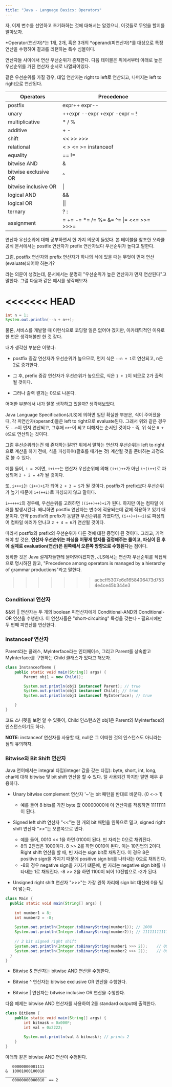 ```yaml
---
title: "Java - Language Basics: Operators"
---
```


자, 이제 변수를 선언하고 초기화하는 것에 대해서는 알겠으니, 이것들로 무엇을 할지를 알아보자.

*Operator(연산자)*는 1개, 2개, 혹은 3개의 *operand(피연산자)*를 대상으로 특정 연산을 수행하여 결과를 리턴하는 특수 심볼이다.

연산자들 사이에서 연산 우선순위가 존재한다. 다음 테이블은 위에서부터 아래로 높은 우선순위를 가진 연산자 순서로 나열되어있다.

같은 우선순위를 가질 경우, 대입 연산자는 right to left로 연산되고, 나머지는 left to right으로 연산된다.

| Operators                | Precedence                              |
| ------------------------ | --------------------------------------- |
| postfix                  | expr++ expr--                           |
| unary                    | ++expr --expr +expr -expr ~ !           |
| multiplicative           | * / %                                   |
| additive                 | + -                                     | 
| shift                    | << >> >>>                               |
| relational               | < > <= >= instanceof                    |
| equality                 | == !=                                   |
| bitwise AND              | &                                       |
| bitwise exclusive OR     | ^                                       |
| bitwise inclusive OR     | \|                                      |
| logical AND              | &&                                      |
| logical OR               | \|\|                                    |
| ternary                  | ? :                                     |
| assignment               | = += -= *= /= %= &= ^= \|= <<= >>= >>>= |

연산자 우선순위에 대해 공부하면서 한 가지 의문이 들었다. 본 테이블을 참조한 오라클 공식 문서에서는 postfix 연산자가 prefix 연산자보다 우선순위가 높다고 말한다.

그럼, postfix 연산자와 prefix 연산자가 하나의 식에 있을 때는 무엇이 먼저 연산(evaluate)되어야 하는가?

라는 의문이 생겼는데, 문서에서는 분명히 "우선순위가 높은 연산자가 먼저 연산된다"고 말한다. 그럼 다음과 같은 예시를 생각해보자.

<<<<<<< HEAD
=======
```java
int n = 1;
System.out.println(--n + n++);
```

물론, 서비스를 개발할 때 이런식으로 코딩할 일은 없어야 겠지만, 아카데믹적인 이유로 한 번은 생각해볼만 한 것 같다.

내가 생각한 부분은 이렇다:
- postfix 증감 연산자가 우선순위가 높으므로, 먼저 식은 `--n + 1`로 연산되고, n은 2로 증가한다.

- 그 후, prefix 증감 연산자가 우선순위가 높으므로, 식은 `1 + 1`이 되므로 2가 출력될 것이다.

- 그러나 출력 결과는 0으로 나온다.

어떠한 부분에서 내가 잘못 생각하고 있을까? 생각해보았다.

Java Language Specification(JLS)에 의하면 일단 확실한 부분은, 식이 주어졌을 때, 각 피연산자(operand)들은 left to right으로 evaluate된다. 그래서 위와 같은 경우도 `--n`이 먼저 연산되고, 그후에 `n++`이 되고 더해지는 순서인 것이다 - 즉, 위 식은 `0 + 0`으로 연산되는 것이다.

그럼 우선순위라는건 왜 존재하는걸까? 위에서 말하는 연산자 우선순위는 left to right으로 계산을 하기 전에, 식을 파싱하여(괄호를 매기는 것) 계산될 것을 준비하는 과정으로 볼 수 있다.

예를 들어, `i = 2`이면, `i+i++`는 연산자 우선순위에 의해 `(i+i)++`가 아닌 `i+(i++)`로 파싱되어 `2 + 2 = 4`가 될 것이다.

또, `i+++i`는 `(i++)+i`가 되어 `2 + 3 = 5`가 될 것이다. postfix가 prefix보다 우선순위가 높기 때문에 `i+(++i)`로 파싱되지 않고 말이다.

`i+++++i`의 경우에, 우선순위를 고려하면 `((i++)++)+i`가 된다. 하지만 이는 컴파일 에러를 발생시킨다. 왜냐하면 postfix 연산자는 변수에 적용되는데 값에 적용하고 있기 때문이다. 만약 postfix와 prefix가 동일한 우선순위를 가졌다면, `(i++)+(++i)`로 파싱되어 컴파일 에러가 안나고 `2 + 4 = 6`가 연산될 것이다.

따라서 postfix와 prefix의 우선순위가 다른 것에 대한 증명이 된 것이다. 그리고, 기억해야 할 것은, **연산자 우선순위는 파싱을 어떻게 할지를 결정해주는 룰이고, 파싱이 된 후에 실제로 evaluation(연산)은 왼쪽에서 오른쪽 방향으로 수행된다**는 점이다.

정확한 것은 Java 설계자들한테 물어봐야겠지만, JLS에서는 연산자 우선순위를 직접적으로 명시하진 않고, "Precedence among operators is managed by a hierarchy of grammar productions"라고 말한다.

>>>>>>> acbcff5307e6d1658406473d7534e4ce45b344e3
### Conditional 연산자
&&와 || 연산자는 두 개의 boolean 피연산자에게 Conditional-AND와 Conditional-OR 연산을 수행한다. 이 연산자들은 "short-circuiting" 특성을 갖는다 - 필요시에만 두 번째 피연산를 연산한다.

### instanceof 연산자
Parent라는 클래스, MyInterface라는 인터페이스, 그리고 Parent를 상속받고 MyInterface를 구현하는 Child 클래스가 있다고 해보자.<br>

```java
class InstanceofDemo {
    public static void main(String[] args) {
        Parent obj1 = new Child();

        System.out.println(obj1 instanceof Parent); // true
        System.out.println(obj1 instanceof Child); // true
        System.out.println(obj1 instanceof MyInterface); // true

    }
}
```

코드 스니펫을 보면 알 수 있듯이, Child 인스턴스인 obj1은 Parent와 MyInterface의 인스턴스이기도 하다.

**NOTE**: instanceof 연산자를 사용할 때, null은 그 어떠한 것의 인스턴스도 아니라는 점의 유의하자.

### Bitwise와 Bit Shift 연산자
Java 언어에서는 integral 타입(integer 값을 갖는 타입): byte, short, int, long, char에 대해 bitwise 및 bit shift 연산을 할 수 있다. 덜 사용되긴 하지만 알면 매우 유용하다.

- Unary bitwise complement 연산자 '~'는 bit 패턴을 반대로 바꾼다. (0 <-> 1)
  - 예를 들어 8 bits를 가진 byte 값 00000000에 이 연산자를 적용하면 11111111이 된다.

- Signed left shift 연산자 "<<"는 한 개의 bit 패턴을 왼쪽으로 밀고, signed right shift 연산자 ">>"는 오른쪽으로 민다. 
  - 예를 들어, 0010 << 1을 하면 0100이 된다. 빈 자리는 0으로 채워진다.
  - 8의 2진법은 1000이다. 8 >> 2를 하면 0010이 된다. 이는 10진법의 2이다. Right shift 연산을 할 때, 빈 자리는 sign bit로 채워진다. 이 경우 8은 positive sign을 가지기 때문에 positive sign bit를 나타내는 0으로 채워진다.
  - -8의 경우 negative sign을 가지기 떄문에, 빈 자리는 negative sign bit를 나타내는 1로 채워진다. -8 >> 2을 하면 1100이 되어 10진법으로 -2가 된다.

- Unsigned right shift 연산자 ">>>"는 가장 왼쪽 자리에 sign bit 대신에 0을 밀어 넣는다.

```java
class Main {
  public static void main(String[] args) {
    
    int number1 = 8;
    int number2 = -8;
    
    System.out.println(Integer.toBinaryString(number1)); // 1000
    System.out.println(Integer.toBinaryString(number2)); // 11111111111111111111111111111000
    
    // 2 bit signed right shift
    System.out.println(Integer.toBinaryString(number1 >>> 2));    // 0010
    System.out.println(Integer.toBinaryString(number2 >>> 2));    // 00111111111111111111111111111110
  }
}
```

- Bitwise & 연산자는 bitwise AND 연산을 수행한다.

- Bitwise ^ 연산자는 bitwise exclusive OR 연산을 수행한다.

- Bitwise \| 연산자는 bitwise inclusive OR 연산을 수행한다.

다음 예제는 bitwise AND 연산자를 사용하여 2를 standard output에 출력한다.

```java
class BitDemo {
    public static void main(String[] args) {
        int bitmask = 0x000F;
        int val = 0x2222;

        System.out.println(val & bitmask); // prints 2
    }
}
```

아래와 같은 bitwise AND 연산이 수행된다.

```
   00000000001111
&  10001000100010
__________________
   00000000000010  == 2
```
